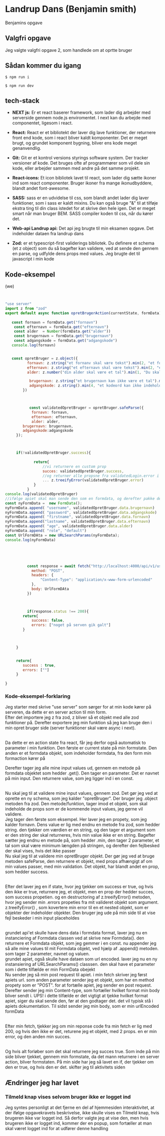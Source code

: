 # Landrup Dans (Benjamin smith)
Benjamins opgave


## Valgfri opgave 
Jeg valgte valgfri opgave 2, som handlede om at oprtte bruger

## Sådan kommer du igang
```terminal
$ npm run i

$ npm run dev
```

## tech-stack
* **NEXT js:**
Er et react baserer framework, som lader dig arbejder med serverside gennem node.js enviromentet. I next kan du arbejde med componentet, ligesom i react. 

* **React:** 
React er et bibliotekt der laver dig lave funktioner, der returnere front end kode, som i react bliver kaldt komponenter. Det er meget brugt, og grundet komponent bygning, bliver ens kode meget genanvendlig.

* **Git:**
Git er et kontrol versions styrings software system. Der tracker versioner af kode. Det bruges ofte af programmører som vil dele sin kode, eller arbejder sammen med andre på det samme projekt.

* **React-icons:** 
Et icon bibliotek lavet til react, som lader dig sætte ikoner ind som react componenter. Bruger ikoner fra mange ikonudbyddere, blandt andet font-awesome.

* **SASS:**
sass er en udvidelse til css, som blandt andet lader dig laver funktioner, som i sass er kaldt mixins. Du kan også bruge "&" til at tilføje ekstra ting til din class istedet for at skrive den hele igen. Det er meget smart når man bruger BEM. SASS compiler koden til css, når du kører det.

* **Web-api Landrup api:**
Det api jeg brugte til min eksamen opgave. Det indeholder dataen fra landrup dans

* **Zod:**
er et typescript-first validerings bibliotek. Du definere et schema (et z object) som du så bagefter kan validere, ved at sende den gennem en parse, og udfylde dens props med values. Jeg brugte det til javascript i min kode

## Kode-eksempel
(we)
```javascript


"use server"
import z from "zod"
export default async function opretBrugerAction(currentState, formData){
  
   const fornavn = formData.get("fornavn")
    const efternavn = formData.get("efternavn")
    const alder  = Number(formData.get("alder"))
    const brugernavn = formData.get("brugernavn")
    const adgangskode = formData.get("adgangskode")
   console.log(fornavn)


   const opretBruger = z.object({
          fornavn: z.string("et fornanv skal være tekst").min(2, "et fornavn indeholder mindst 2 bogstaver"),
          efternavn: z.string("et efternavn skal være tekst").min(2, "et fornavn indeholder mindst 2 bogstaver"),
          alder: z.number("din alder skal være et tal").min(1, "Du skal udfylde alder"),

           brugernavn: z.string("et brugernavn kan ikke være et tal").min(4, "et brugernavn skal indeholder mindst 4 bogstaver"),
           adgangskode: z.string().min(4, "et kodeord kan ikke indeholder under fire tegn")
        }) 



           const validatedOpretBruger = opretBruger.safeParse({
            fornavn: fornavn,
            efternavn: efternavn,
            alder: alder,
        brugernavn: brugernavn,
        adgangskode:adgangskode
     });



     if(!validatedOpretBruger.success){
            
             return{
                 //vi returnere en custom prop
                 succes: validatedOpretBruger.success,
                 //og returner alle propsne fra validatedLogin.error i en treeifyed version så det bliver stillet flot op til os
                 ... z.treeifyError(validatedOpretBruger.error)
             }
          }
console.log(validatedOpretBruger)
//ifølge apiet skal man sende den som en formdata, og derefter pakke den ind som en url search params
const nyFormData =  new FormData();
nyFormData.append( "username", validatedOpretBruger.data.brugernavn)
nyFormData.append( "password", validatedOpretBruger.data.adgangskode)
nyFormData.append( "firstname", validatedOpretBruger.data.fornavn)
nyFormData.append("lastname", validatedOpretBruger.data.efternavn)
nyFormData.append( "age", validatedOpretBruger.data.alder)
nyFormData.append( "role", "default")
const UrlFormDAta = new URLSearchParams(nyFormData);
console.log(nyFormData)





          const response = await fetch("http://localhost:4000/api/v1/users", {
            method: "POST",
            headers: {
                "Content-Type": "application/x-www-form-urlencoded"
            },
            body: UrlFormDAta
          })
        


          if(response.status !== 200){
        return{
            success: false,
            errors: ["noget på serven gik galt"]
        }


        
     }


     return{
        success : true,
        errors: [""]
     }
    
}

```

### Kode-eksempel-forklaring
Jeg starter med skrive "use server" som sørger for at min kode kører på serveren, da dette er en server action til min form.
 <br>
 Efter det importere jeg z fra zod, z bliver så et objekt med alle zod funktioner på. Derefter exportere jeg min funktion så jeg kan bruge den i min opret bruger side (server funktioner skal være async i next).

<br> Da dette er en action state fra react, får jeg derfor også automatisk to parameter i min funktion. Den første er current state på min formstate. Den anden er et formdata objekt, som indeholder formdata, fra den form min formaction kører på
<br>

Derefter tager jeg alle mine input values ud, gennem en metode på formdata objektet som hedder .get(). Den tager en parameter. Det er navnet på min input. Den returnere value, som  jeg ligger ind i en const.

<br>
Nu skal jeg til at validere mine input values, gennem zod. Det gør jeg ved at oprette en ny schema, som jeg kalder "opretBruger". Der bruger jeg .object metoden fra zod. Den metode/funktion, tager imod et objekt, som skal indeholde de props som er de kommende input values, jeg gerne vil validere. 

<br>
Jeg tager den første som eksempel. Her laver jeg en propety, som jeg kalder fornavn. Dens value er lig med endnu en metode fra zod, som hedder string. den tjekker om værdien er en string, og den tager et argument som er den string der skal returneres, hvis min value ikke er en string. Bagefter sætter jeg endnu en metode på, som hedder .min, den tager 2 parameter, et tal som skal være minimum længden på stringen, og derefter den fejlbesked der skal vises, hvis det ikke passer

<br>
Nu skal jeg til at validere min opretBruger objekt. Der gør jeg ved at bruge metoden safeParse, den returnere et objekt, med props afhængigt af om min values passer, med min validation. Det objekt, har blandt andet en prop, som hedder success. 

<br> Efter det laver jeg en if state, hvor jeg tjekker om success er true, og hvis den ikke er true, returnere jeg, et objekt, men en prop der hedder succes, som success propetien. og en destructoring af z.treeifyError() metoden, hvor jeg sender min .errors propeties fra mit valideret objekt som argument. z.treeifyError() , som kovertere min error til en et nested objekt, som er objekter der indeholder objekter. Den bruger jeg ude på min side til at vise fejl beskeder i min input placeholdes

<br> 
grundet api'et skulle have dens data i formdata format, laver jeg nu en instanciering af Formdata classen ved at skrive new Formdata(). den returnere et Formdata objekt, som jeg gemmer i en const. nu appender jeg så alle mine values til mit Formdata objekt, ved hjælp af .append() metoden. som tager 2 parameter, navnet og valuen.

<br>
grundet apiet, også skulle have dataen som url encoded. laver jeg nu en ny instansiering af URLSearchParams() classsen. den skal have et parameter som i dette tilfælde er min FormData obejekt 

<br>
Nu sender jeg så min post request til apiet. i min fetch skriver jeg først apiets url. som anden parameter sender jeg et objekt, som har en method propety som er "POST". for at fortælle apiet, jeg sender en post request. Derefter sender jeg min Content-type, som fortæller hvilket format min body bliver sendt i. UPS! i dette tilfælde er det vigtigt at tjekke hvilket format apiet, siger du skal sende den, før at den godtager det. det vil typisk stå i apiets dokumentation. Til sidst sender jeg min body, som er min urlEncoded formData

<br> Efter min fetch, tjekker jeg om min reponse code fra min fetch er lig med 200, og hvis den ikke er det, returene jeg et objekt, med 2 props. en er min error, og den anden min succes.

<br>
Og hvis alt forløber som det skal returnere jeg succes true. Som inde på min side bliver tjekket, gennem min formstate, da det mann returnere i en server action, bliver formstaten. På min side har jeg så lavet en if, der tjekker om den er true, og hvis den er det. skifter jeg til aktivitets siden 

## Ændringer jeg har lavet

### Tilmeld knap vises selvom bruger ikke er logget ind
Jeg syntes personligt at det fjerne en del af hjemmesiden interaktivitet, at der ifølge opgavekravets beskrivelse, ikke skulle vises en Tilmeld knap, hvis brugeren ikke var logget ind. Så derfor valgte jeg at vise den, men hvis brugeren ikke er logget ind, kommer der en popup, som fortæller at man skal været logget ind for at udfører denne handling

